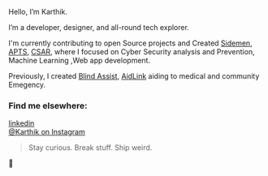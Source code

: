 Hello, I’m Karthik.

I’m a developer, designer, and all-round tech explorer.

I'm currently contributing to open Source projects and Created [Sidemen](https://github.com/Karthikxp/Sidemen), [APTS](https://github.com/Karthikxp/Ambulance-Prioritized-Traffic-System), [CSAR](https://github.com/Karthikxp/C-SAR), where I focused on Cyber Security analysis and Prevention, Machine Learning ,Web app development. 

Previously, I created [Blind Assist](https://github.com/Karthikxp/BlindAssist), [AidLink](https://github.com/Karthikxp/AidLink) aiding to medical and community Emegency.

### Find me elsewhere:


[linkedin ](https://www.linkedin.com/in/karthik-manikandan-6a111825b/) <br />
[@Karthik on Instagram](https://www.instagram.com/_.karthik_._/)
> Stay curious. Break stuff. Ship weird.

👊
